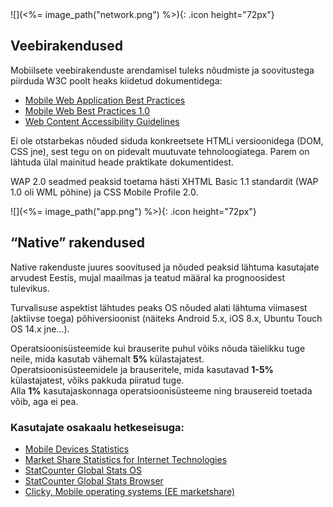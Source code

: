 <div class="left">
![](<%= image_path("network.png") %>){: .icon height="72px"}

## Veebirakendused

Mobiilsete veebirakenduste arendamisel tuleks nõudmiste ja soovitustega
piirduda W3C poolt heaks kiidetud dokumentidega:

- [Mobile Web Application Best Practices](https://www.w3.org/TR/mwabp/)
- [Mobile Web Best Practices 1.0](https://www.w3.org/TR/mobile-bp/)
- [Web Content Accessibility Guidelines](https://www.w3.org/TR/WCAG20/)

Ei ole otstarbekas nõuded siduda konkreetsete HTMLi versioonidega (DOM,
CSS jne), sest tegu on on pidevalt muutuvate tehnoloogiatega. Parem on
lähtuda ülal mainitud heade praktikate dokumentidest.

WAP 2.0 seadmed peaksid toetama hästi XHTML Basic 1.1 standardit (WAP
1.0 oli WML põhine) ja CSS Mobile Profile 2.0.
</div>

<div class="right">
![](<%= image_path("app.png") %>){: .icon height="72px"}

## “Native” rakendused

Native rakenduste juures soovitused ja nõuded peaksid lähtuma
kasutajate arvudest Eestis, mujal maailmas ja teatud määral ka
prognoosidest tulevikus.

Turvalisuse aspektist lähtudes peaks OS nõuded alati lähtuma viimasest 
(aktiivse toega) põhiversioonist (näiteks Android 5.x, iOS 8.x,
Ubuntu Touch OS 14.x jne...). 

Operatsioonisüsteemide kui brauserite puhul võiks nõuda täielikku 
tuge neile, mida kasutab vähemalt **5%** külastajatest.  
Operatsioonisüsteemidele ja brauseritele, mida kasutavad **1-5%**
külastajatest, võiks pakkuda piiratud tuge.  
Alla **1%** kasutajaskonnaga operatsioonisüsteeme ning brausereid
toetada võib, aga ei pea.

### Kasutajate osakaalu hetkeseisuga:

- [Mobile Devices Statistics](http://www.w3schools.com/browsers/browsers_mobile.asp)
- [Market Share Statistics for Internet Technologies](http://www.netmarketshare.com/)
- [StatCounter Global Stats OS](http://gs.statcounter.com/#mobile+tablet-os-EE-monthly-201302-201402)
- [StatCounter Global Stats Browser](http://gs.statcounter.com/#mobile+tablet-browser-EE-monthly-201302-201402)
- [Clicky, Mobile operating systems (EE marketshare)](http://clicky.com/marketshare/ee/operating-systems/mobile/)
</div>

